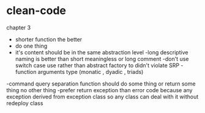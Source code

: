 # clean-code
chapter 3
- shorter function the better 
- do one thing
- it's content should be in the same abstraction level
-long descriptive naming is better than short meaningless or long comment
-don't use switch case use rather than abstract factory to didn't violate SRP
-function arguments type (monatic , dyadic , triads)

-command query separation  function should do some thing or return some thing no other thing 
-prefer return exception than error code because any exception derived from exception class so any class can deal with it without redeploy class 

